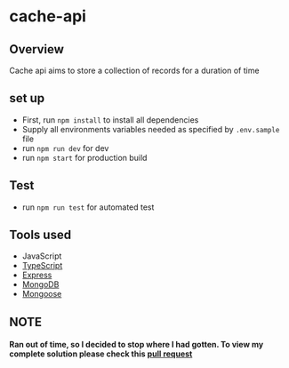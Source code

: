 # cache-api

## Overview

Cache api aims to store a collection of records for a duration of time

## set up

- First, run `npm install` to install all dependencies
- Supply all environments variables needed as specified by `.env.sample` file
- run `npm run dev` for dev
- run `npm start` for production build

## Test
- run `npm run test` for automated test

## Tools used

- JavaScript
- [TypeScript](https://www.typescriptlang.org/)
- [Express](https://expressjs.com/)
- [MongoDB](https://www.mongodb.com/)
- [Mongoose](https://mongoosejs.com/)

## NOTE

#### Ran out of time, so I decided to stop where I had gotten. To view my complete solution please check this [pull request](https://github.com/saheedt/cache-api/pull/3)
